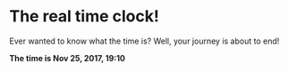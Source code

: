 # The real time clock!

Ever wanted to know what the time is? Well, your journey is about to end!

**The time is Nov 25, 2017, 19:10**